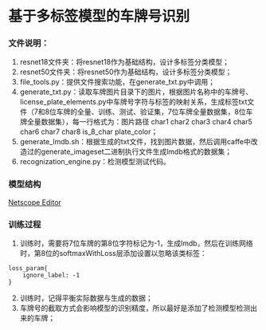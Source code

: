 # 基于多标签模型的车牌号识别

### 文件说明：
1. resnet18文件夹：将resnet18作为基础结构，设计多标签分类模型；
1. resnet50文件夹：将resnet50作为基础结构，设计多标签分类模型；
2. file_tools.py：提供文件搜索功能，在generate_txt.py中调用；
3. generate_txt.py：读取车牌图片目录下的图片，根据图片名称中的车牌号、license_plate_elements.py中车牌号字符与标签的映射关系，生成标签txt文件（7和8位车牌的全量、训练、测试、验证集，7位车牌全量数据集，8位车牌全量数据集），每一行格式为：图片路径 char1 char2 char3 char4 char5 char6 char7 char8 is_8_char plate_color；
4. generate_lmdb.sh：根据生成的txt文件，找到图片数据，然后调用caffe中改造过的generate_imageset二进制执行文件生成lmdb格式的数据集；
5. recognization_engine.py：检测模型测试代码。

### 模型结构
[Netscope Editor](http://ethereon.github.io/netscope/#/editor)

### 训练过程
1. 训练时，需要将7位车牌的第8位字符标记为-1，生成lmdb，然后在训练网络时，第8位的softmaxWithLoss层添加设置以忽略该类标签：
```
loss_param{
    ignore_label: -1
}
```
2. 训练时，记得平衡实际数据与生成的数据；
3. 车牌号的截取方式会影响模型的识别精度，所以最好是添加了检测模型检测出来的车牌；
